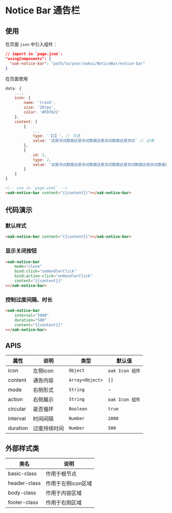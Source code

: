 # Notice Bar 通告栏

## 使用

在页面 `json` 中引入组件：

```json
// import in `page.json`:
"usingComponents": {
  "oak-notice-bar": "path/to/your/oakui/NoticeBar/notice-bar"
}
```

在页面使用
```js
data: {
    ...,
    icon: {
        name: 'trash',
        size: '28rpx',
        color: '#FD7622'
    },
    content: [
        {
            ...
            type: '【1】', // 可选
            value: '这是测试数据这是测试数据这是测试数据这是测试' // 必填
        },
        {
            id: 2,
            type: 2,
            value: '这是测试数据这是测试数据这是测试数据这是测试数据这是测试数据这是测试数据这是测试数据这是测试数据'
        }
    ]
}
```
```html
<!-- use in `page.wxml` -->
<oak-notice-bar content="{{content}}"></oak-notice-bar>
```

## 代码演示
### 默认样式
```html
<oak-notice-bar content="{{content}}"></oak-notice-bar>
```

### 显示关闭按钮
```html
<oak-notice-bar
    mode="close"
    bind:click="onHandlerClick"
    bind:action-click="onHandlerClick"
    content="{{content}}"
></oak-notice-bar>
```

### 控制过度间隔、时长
```html
<oak-notice-bar
    interval="3000"
    duration="500"
    content="{{content}}"
></oak-notice-bar>
```

## APIS

| 属性 | 说明 | 类型 | 默认值 |
|-----------|-----------|-----------|-------------|
| icon | 左侧icon | `Object` | `oak Icon 组件` |
| content | 通告内容 | `Array<Object>` | `[]` |
| mode | 右侧形式 | `String` | - |
| action | 右侧展示 | `String` | `oak Icon 组件` |
| circular | 是否循环 | `Boolean` | `true` |
| interval | 时间间隔 | `Number` | `2000` |
| duration | 过度持续时间 | `Number` | `500` |

## 外部样式类

| 类名 | 说明 |
|-----------|-----------|
| basic-class | 作用于根节点 |
| header-class | 作用于左侧icon区域 |
| body-class | 作用于内容区域 |
| footer-class | 作用于右侧区域 |
